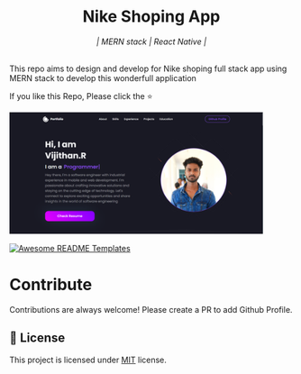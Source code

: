 <h1 align="center">Nike Shoping App</h1>
<p align="center"><i> | MERN stack | React Native |</i></p>

<br>
This repo aims to design and develop for Nike shoping full stack app using MERN stack to develop this wonderfull application



If you like this Repo, Please click the :star:

<img width="450px;" src="https://github.com/RaamVijith/My_Portfolio_Website/blob/master/src/components/Assets/vijith%20portfolio%20(2).png?raw=true"/>

<a href="https://awesome-github-readme-profile.netlify.app"><img src="https://raw.githubusercontent.com/elangosundar/awesome-README-templates/master/awesome-github-profile.png" alt="Awesome README Templates" /></a>


# Contribute

Contributions are always welcome! Please create a PR to add Github Profile.

## :pencil: License

This project is licensed under [MIT](https://opensource.org/licenses/MIT) license.


